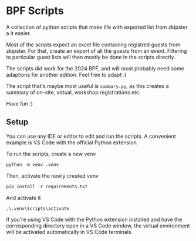 # BPF Scripts

A collection of python scripts that make life with exported list from zkipster a it easier.

Most of the scripts expect an excel file containing registred guests from zkipster. For that, create an export of all the guests from an event. Filtering to particular guest lists will then mostly be done in the scripts directly.

The scripts did work for the 2024 BPF, and will most probably need some adaptions for another edition. Feel free to adapt :)

The script that's maybe most useful is `summary.py`, as this creates a summary of on-site, virtual, workshop registrations etc.

Have fun :)


## Setup

You can use any IDE or editor to edit and run the scripts.
A convenient example is VS Code with the official Python extension.

To run the scripts, create a new venv

```python
python -m venv .venv
```

Then, activate the newly created venv

```python
pip install -r requirements.txt
```

And activate it

```python
.\.venv\Scripts\activate
```

If you're using VS Code with the Python extension installed and have the corresponding directory open in a VS Code window, the virtual environment will be activated automatically in VS Code terminals.
